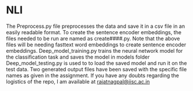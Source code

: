 # NLI

The Preprocess.py file preprocesses the data and save it in a csv file in an easily readable format.
To create the sentence encoder embeddings, the files needed to be run are named as create####.py.
Note that the above files will be needing fasttext word embeddings to create sentence encoder embeddings.
Deep_model_training.py trains the neural network model for the classification task and saves the model in models folder
Deep_model_testing.py is used to to load the saved model and run it on the test data.
Two generated output files have been saved with the specific file names as given in the assignment.
If you have any doubts regarding the logistics of the repo, I am available at rajatnagpal@iisc.ac.in
